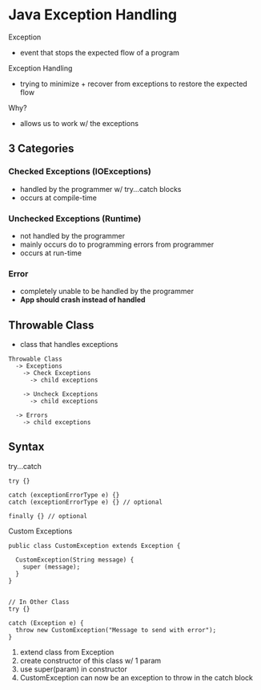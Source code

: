 # Java Exception Handling
Exception
- event that stops the expected flow of a program  

Exception Handling
- trying to minimize + recover from exceptions to restore the expected flow  

Why?
- allows us to work w/ the exceptions  

## 3 Categories
### Checked Exceptions (IOExceptions)
- handled by the programmer w/ try...catch blocks
- occurs at compile-time  

### Unchecked Exceptions (Runtime)
- not handled by the programmer
- mainly occurs do to programming errors from programmer
- occurs at run-time  

### Error
- completely unable to be handled by the programmer
- **App should crash instead of handled**  

## Throwable Class
- class that handles exceptions  

```
Throwable Class
  -> Exceptions
    -> Check Exceptions
      -> child exceptions
  
    -> Uncheck Exceptions
      -> child exceptions
  
  -> Errors
    -> child exceptions
```  

## Syntax
try...catch
```
try {}

catch (exceptionErrorType e) {}
catch (exceptionErrorType e) {} // optional

finally {} // optional
```  

Custom Exceptions
```
public class CustomException extends Exception {

  CustomException(String message) {
    super (message);
  }
}


// In Other Class
try {}

catch (Exception e) {
  throw new CustomException("Message to send with error");
}
```
1. extend class from Exception
1. create constructor of this class w/ 1 param
1. use super(param) in constructor
1. CustomException can now be an exception to throw in the catch block
